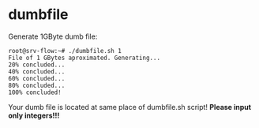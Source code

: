 # dumbfile
Generate 1GByte dumb file: 
```
root@srv-flow:~# ./dumbfile.sh 1
File of 1 GBytes aproximated. Generating...
20% concluded...
40% concluded...
60% concluded...
80% concluded...
100% concluded!
```
Your dumb file is located at same place of dumbfile.sh script! **Please input only integers!!!**